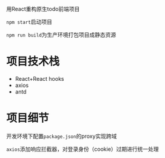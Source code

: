 用React重构原生todo前端项目

`npm start`启动项目

`npm run build`为生产环境打包项目成静态资源



# 项目技术栈

- React+React hooks
- axios
- antd

# 项目细节
开发环境下配置`package.json`的proxy实现跨域

`axios`添加响应拦截器，对登录身份（cookie）过期进行统一处理

